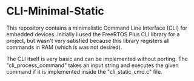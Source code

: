 # CLI-Minimal-Static

This repository contains a minimalistic Command Line Interface (CLI) for embedded devices. Initially I used the FreeRTOS Plus CLI library for a project, but wasn't very satisfied because this library registers all commands in RAM (which is was not desired).

The CLI itself is very basic and can be implemented without porting. The "cli_process_command" takes an input string and executes the given command if it is implemented inside the "cli_static_cmd.c" file.